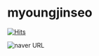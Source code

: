 # myoungjinseo


[![Hits](https://hits.seeyoufarm.com/api/count/incr/badge.svg?url=https%3A%2F%2Fgithub.com%2Fmyoungjinseo&count_bg=%2379C83D&title_bg=%23555555&icon=&icon_color=%23E7E7E7&title=hits&edge_flat=false)](https://hits.seeyoufarm.com)

![naver URL](https://img.shields.io/twitter/url?color=%2304cf5c&label=blog&logo=naver&logoColor=%2304cf5c&style=social&url=https%3A%2F%2Fblog.naver.com%2Fsmjsih)

